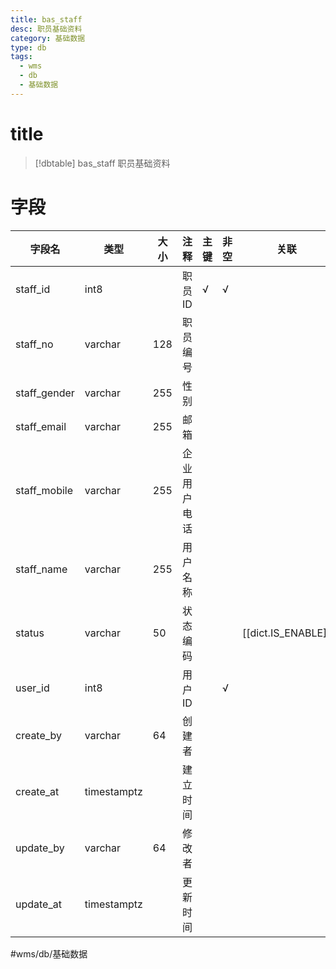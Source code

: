 ```yaml
---
title: bas_staff
desc: 职员基础资料
category: 基础数据
type: db
tags:
  - wms
  - db
  - 基础数据
---
```


# title
>[!dbtable] bas_staff
> 职员基础资料

# 字段
| 字段名 | 类型 | 大小 | 注释 | 主键 | 非空 | 关联 |
| --- | --- | --- | --- | --- | --- | --- |
| staff_id | int8 |  | 职员ID | √ | √ |  |
| staff_no | varchar | 128 | 职员编号 |  |  |  |
| staff_gender | varchar | 255 | 性别 |  |  |  |
| staff_email | varchar | 255 | 邮箱 |  |  |  |
| staff_mobile | varchar | 255 | 企业用户电话 |  |  |  |
| staff_name | varchar | 255 | 用户名称 |  |  |  |
| status | varchar | 50 | 状态编码 |  |  | [[dict.IS_ENABLE]] |
| user_id | int8 |  | 用户ID |  | √ |  |
| create_by | varchar | 64 | 创建者 |  |  |  |
| create_at | timestamptz |  | 建立时间 |  |  |  |
| update_by | varchar | 64 | 修改者 |  |  |  |
| update_at | timestamptz |  | 更新时间 |  |  |  |
#wms/db/基础数据
